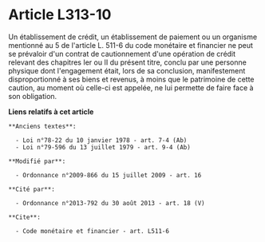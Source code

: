 # Article L313-10

Un établissement de crédit, un établissement de paiement ou un organisme mentionné au 5 de l'article L. 511-6 du code
monétaire et financier ne peut se prévaloir d'un contrat de cautionnement d'une opération de crédit relevant des chapitres
Ier ou II du présent titre, conclu par une personne physique dont l'engagement était, lors de sa conclusion, manifestement
disproportionné à ses biens et revenus, à moins que le patrimoine de cette caution, au moment où celle-ci est appelée, ne lui
permette de faire face à son obligation.

**Liens relatifs à cet article**

	**Anciens textes**:

	  - Loi n°78-22 du 10 janvier 1978 - art. 7-4 (Ab)
	  - Loi n°79-596 du 13 juillet 1979 - art. 9-4 (Ab)

	**Modifié par**:

	  - Ordonnance n°2009-866 du 15 juillet 2009 - art. 16

	**Cité par**:

	  - Ordonnance n°2013-792 du 30 août 2013 - art. 18 (V)

	**Cite**:

	  - Code monétaire et financier - art. L511-6
